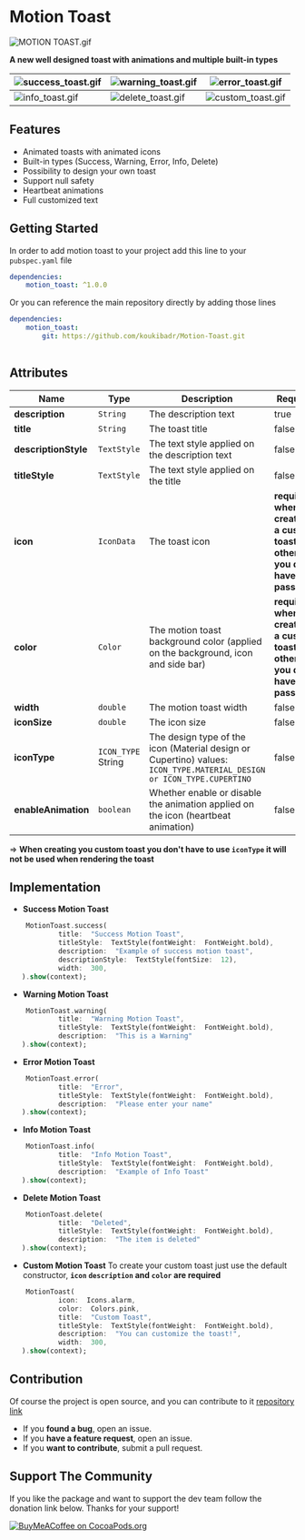 
#  Motion Toast
![MOTION TOAST.gif](https://github.com/koukibadr/Motion-Toast/blob/main/MOTION%20TOAST.gif?raw=true)

**A new well designed toast with animations and  multiple built-in types**

| ![success_toast.gif](https://github.com/koukibadr/Motion-Toast/blob/main/success_toast.gif?raw=true) | ![warning_toast.gif](https://github.com/koukibadr/Motion-Toast/blob/main/warning_toast.gif?raw=true) | ![error_toast.gif](https://github.com/koukibadr/Motion-Toast/blob/main/error_toast.gif?raw=true) |
|--|--|--|
| ![info_toast.gif](https://github.com/koukibadr/Motion-Toast/blob/main/info_toast.gif?raw=true) | ![delete_toast.gif](https://github.com/koukibadr/Motion-Toast/blob/main/delete_toast.gif?raw=true) | ![custom_toast.gif](https://github.com/koukibadr/Motion-Toast/blob/main/custom_toast.gif?raw=true) |


##  Features

 - Animated toasts with animated icons
 - Built-in types (Success, Warning, Error, Info, Delete)
 - Possibility to design your own toast
 - Support null safety
 - Heartbeat animations
 - Full customized text

  

##  Getting Started

 In order to add motion toast to your project add this line to your `pubspec.yaml` file
 ```yaml
 dependencies:
	 motion_toast: ^1.0.0
 ```
Or you can reference the main repository directly by adding those lines
 ```yaml
 dependencies:
	 motion_toast:
		 git: https://github.com/koukibadr/Motion-Toast.git
	 
 ```


##  Attributes
| Name | Type | Description | Required | Default Value |
|--|--|--|--|--|
| **description** | `String` | The description text | true | N/A |
| **title** | `String` | The toast title | false | empty string |
| **descriptionStyle** | `TextStyle`| The text style applied on the description text | false | `TextStyle(color:  Colors.black)` |
| **titleStyle** | `TextStyle` | The text style applied on the title | false | `TextStyle(color:  Colors.black)` |
| **icon** | `IconData` | The toast icon | **required when creating a custom toast otherwise you don't have to pass it** | N/A |
| **color** | `Color` | The motion toast background color (applied on the background, icon and side bar) | **required when creating a custom toast otherwise you don't have to pass it** | N/A |
| **width** | `double` | The motion toast width | false | 250 |
| **iconSize** | `double` | The icon size | false | 40 |
| **iconType** | `ICON_TYPE` String | The design type of the icon (Material design or Cupertino) values: `ICON_TYPE.MATERIAL_DESIGN or ICON_TYPE.CUPERTINO` | false | `ICON_TYPE.MATERIAL_DESIGN` |
| **enableAnimation** | `boolean`| Whether enable or disable the animation applied on the icon (heartbeat animation) | false | true |

=> **When creating you custom toast you don't have to use `iconType` it will not be used when rendering the toast**


##  Implementation

 - **Success Motion Toast**
 ```dart
	 MotionToast.success(
			 title:  "Success Motion Toast",
			 titleStyle:  TextStyle(fontWeight:  FontWeight.bold),
			 description:  "Example of success motion toast",
			 descriptionStyle:  TextStyle(fontSize:  12),
			 width:  300,
	).show(context);
 ```


 - **Warning Motion Toast**
 ```dart
	 MotionToast.warning(
			 title:  "Warning Motion Toast",
			 titleStyle:  TextStyle(fontWeight:  FontWeight.bold),
			 description:  "This is a Warning"
	).show(context);
 ```

 - **Error Motion Toast**
 ```dart
	 MotionToast.error(
			 title:  "Error",
			 titleStyle:  TextStyle(fontWeight:  FontWeight.bold),
			 description:  "Please enter your name"
	).show(context);
 ```


 - **Info Motion Toast**
 ```dart
	 MotionToast.info(
			 title:  "Info Motion Toast",
			 titleStyle:  TextStyle(fontWeight:  FontWeight.bold),
			 description:  "Example of Info Toast"
	).show(context);
 ```

 - **Delete Motion Toast**
 ```dart
	 MotionToast.delete(
			 title:  "Deleted",
			 titleStyle:  TextStyle(fontWeight:  FontWeight.bold),
			 description:  "The item is deleted"
	).show(context);
 ```
 
 - **Custom Motion Toast**
 To create your custom toast just use the default constructor,
**`icon`  `description` and `color` are required**
 ```dart
	 MotionToast(
			 icon:  Icons.alarm,
			 color:  Colors.pink,
			 title:  "Custom Toast",
			 titleStyle:  TextStyle(fontWeight:  FontWeight.bold),
			 description:  "You can customize the toast!",
			 width:  300,
	).show(context);
 ```


##  Contribution

  

Of course the project is open source, and you can contribute to it [repository link](https://github.com/koukibadr/Motion-Toast)
- If you **found a bug**, open an issue.
- If you **have a feature request**, open an issue.
- If you **want to contribute**, submit a pull request.


## Support The Community
If you like the package and want to support the dev team follow the donation link below.
Thanks for your support!

[![BuyMeACoffee on CocoaPods.org](https://camo.githubusercontent.com/2ef5c63105d22716d9d093d2c8b77cd7aa9d540b/68747470733a2f2f63646e2e6275796d6561636f666665652e636f6d2f627574746f6e732f76322f64656661756c742d79656c6c6f772e706e67)](https://www.buymeacoffee.com/koukibadr)
